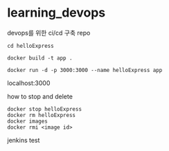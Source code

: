 # learning_devops
devops를 위한 ci/cd 구축 repo

```
cd helloExpress
```

```
docker build -t app .
```

```
docker run -d -p 3000:3000 --name helloExpress app
```

localhost:3000


how to stop and delete

```
docker stop helloExpress
docker rm helloExpress
docker images
docker rmi <image id>
```

jenkins test
